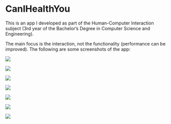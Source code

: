 # CanIHealthYou

This is an app I developed as part of the Human-Computer Interaction subject (3rd year of the Bachelor’s Degree in Computer Science and Engineering).

The main focus is the interaction, not the functionality (performance can be improved). The following are some screenshots of the app:

![](https://github.com/damogad/CanIHealthYou/blob/master/app_screenshots/medication_1.png?raw=true)

![](https://github.com/damogad/CanIHealthYou/blob/master/app_screenshots/medication_2.png?raw=true)

![](https://github.com/damogad/CanIHealthYou/blob/master/app_screenshots/nutrition_1.png?raw=true)

![](https://github.com/damogad/CanIHealthYou/blob/master/app_screenshots/nutrition_2.png?raw=true)

![](https://github.com/damogad/CanIHealthYou/blob/master/app_screenshots/nutrition_3.png?raw=true)

![](https://github.com/damogad/CanIHealthYou/blob/master/app_screenshots/settings_1.png?raw=true)

![](https://github.com/damogad/CanIHealthYou/blob/master/app_screenshots/settings_2.png?raw=true)
